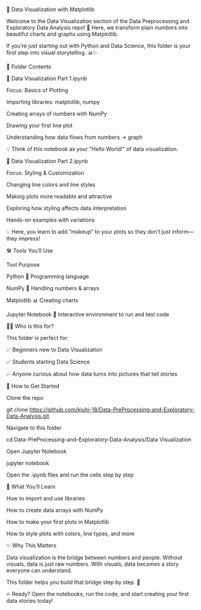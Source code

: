 🎨 Data Visualization with Matplotlib

Welcome to the Data Visualization section of the Data Preprocessing and Exploratory Data Analysis repo! 🚀
Here, we transform plain numbers into beautiful charts and graphs using Matplotlib.

If you’re just starting out with Python and Data Science, this folder is your first step into visual storytelling. 📊✨

📂 Folder Contents

📘 Data Visualization Part 1.ipynb

Focus: Basics of Plotting

Importing libraries: matplotlib, numpy

Creating arrays of numbers with NumPy

Drawing your first line plot

Understanding how data flows from numbers → graph

💡 Think of this notebook as your "Hello World!" of data visualization.

📘 Data Visualization Part 2.ipynb

Focus: Styling & Customization

Changing line colors and line styles

Making plots more readable and attractive

Exploring how styling affects data interpretation

Hands-on examples with variations

💡 Here, you learn to add “makeup” to your plots so they don’t just inform—they impress!

🛠️ Tools You’ll Use

Tool	Purpose

Python 🐍	Programming language

NumPy 🔢	Handling numbers & arrays

Matplotlib 📊	Creating charts

Jupyter Notebook 📓	Interactive environment to run and test code

👩‍🎓 Who is this for?

This folder is perfect for:

✅ Beginners new to Data Visualization

✅ Students starting Data Science

✅ Anyone curious about how data turns into pictures that tell stories


🚀 How to Get Started

Clone the repo

git clone https://github.com/kjuhi-18/Data-PreProcessing-and-Exploratory-Data-Analysis.git


Navigate to this folder

cd Data-PreProcessing-and-Exploratory-Data-Analysis/Data Visualization


Open Jupyter Notebook

jupyter notebook


Open the .ipynb files and run the cells step by step

🌟 What You’ll Learn

How to import and use libraries

How to create data arrays with NumPy

How to make your first plots in Matplotlib

How to style plots with colors, line types, and more



✨ Why This Matters

Data visualization is the bridge between numbers and people.
Without visuals, data is just raw numbers. With visuals, data becomes a story everyone can understand.

This folder helps you build that bridge step by step. 🌉

🔥 Ready? Open the notebooks, run the code, and start creating your first data stories today!
